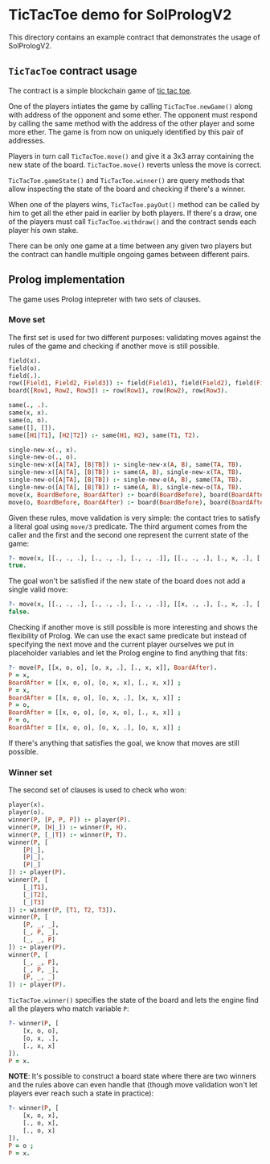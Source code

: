# TicTacToe demo for SolPrologV2

This directory contains an example contract that demonstrates the usage of SolPrologV2.

## `TicTacToe` contract usage
The contract is a simple blockchain game of [tic tac toe](https://en.wikipedia.org/wiki/Tic-tac-toe).

One of the players intiates the game by calling `TicTacToe.newGame()` along with address of the opponent and some ether.
The opponent must respond by calling the same method with the address of the other player and some more ether.
The game is from now on uniquely identified by this pair of addresses.

Players in turn call `TicTacToe.move()` and give it a 3x3 array containing the new state of the board.
`TicTacToe.move()` reverts unless the move is correct.

`TicTacToe.gameState()` and `TicTacToe.winner()` are query methods that allow inspecting the state of the board and checking if there's a winner.

When one of the players wins, `TicTacToe.payOut()` method can be called by him to get all the ether paid in earlier by both players.
If there's a draw, one of the players must call `TicTacToe.withdraw()` and the contract sends each player his own stake.

There can be only one game at a time between any given two players but the contract can handle multiple ongoing games between different pairs.

## Prolog implementation
The game uses Prolog intepreter with two sets of clauses.

### Move set
The first set is used for two different purposes: validating moves against the rules of the game and checking if another move is still possible.
```prolog
field(x).
field(o).
field(.).
row([Field1, Field2, Field3]) :- field(Field1), field(Field2), field(Field3).
board([Row1, Row2, Row3]) :- row(Row1), row(Row2), row(Row3).

same(., .).
same(x, x).
same(o, o).
same([], []).
same([H1|T1], [H2|T2]) :- same(H1, H2), same(T1, T2).

single-new-x(., x).
single-new-o(., o).
single-new-x([A|TA], [B|TB]) :- single-new-x(A, B), same(TA, TB).
single-new-x([A|TA], [B|TB]) :- same(A, B), single-new-x(TA, TB).
single-new-o([A|TA], [B|TB]) :- single-new-o(A, B), same(TA, TB).
single-new-o([A|TA], [B|TB]) :- same(A, B), single-new-o(TA, TB).
move(x, BoardBefore, BoardAfter) :- board(BoardBefore), board(BoardAfter), single-new-x(BoardBefore, BoardAfter).
move(o, BoardBefore, BoardAfter) :- board(BoardBefore), board(BoardAfter), single-new-o(BoardBefore, BoardAfter).
```

Given these rules, move validation is very simple: the contact tries to satisfy a literal goal using `move/3` predicate.
The third argument comes from the caller and the first and the second one represent the current state of the game:

```prolog
?- move(x, [[., ., .], [., ., .], [., ., .]], [[., ., .], [., x, .], [., ., .]]).
true.
```

The goal won't be satisfied if the new state of the board does not add a single valid move:

```prolog
?- move(x, [[., ., .], [., ., .], [., ., .]], [[x, ., .], [., x, .], [., ., x]]).
false.
```

Checking if another move is still possible is more interesting and shows the flexibility of Prolog.
We can use the exact same predicate but instead of specifying the next move and the current player ourselves we put in placeholder variables and let the Prolog engine to find anything that fits:

``` prolog
?- move(P, [[x, o, o], [o, x, .], [., x, x]], BoardAfter).
P = x,
BoardAfter = [[x, o, o], [o, x, x], [., x, x]] ;
P = x,
BoardAfter = [[x, o, o], [o, x, .], [x, x, x]] ;
P = o,
BoardAfter = [[x, o, o], [o, x, o], [., x, x]] ;
P = o,
BoardAfter = [[x, o, o], [o, x, .], [o, x, x]] ;
```

If there's anything that satisfies the goal, we know that moves are still possible.

### Winner set
The second set of clauses is used to check who won:
```prolog
player(x).
player(o).
winner(P, [P, P, P]) :- player(P).
winner(P, [H|_]) :- winner(P, H).
winner(P, [_|T]) :- winner(P, T).
winner(P, [
    [P|_],
    [P|_],
    [P|_]
]) :- player(P).
winner(P, [
    [_|T1],
    [_|T2],
    [_|T3]
]) :- winner(P, [T1, T2, T3]).
winner(P, [
    [P, _, _],
    [_, P, _],
    [_, _, P]
]) :- player(P).
winner(P, [
    [_, _, P],
    [_, P, _],
    [P, _, _]
]) :- player(P).
```

`TicTacToe.winner()` specifies the state of the board and lets the engine find all the players who match variable `P`:

```prolog
?- winner(P, [
    [x, o, o],
    [o, x, .],
    [., x, x]
]).
P = x.
```

**NOTE**: It's possible to construct a board state where there are two winners and the rules above can even handle that (though move validation won't let players ever reach such a state in practice):
```prolog
?- winner(P, [
    [x, o, x],
    [., o, x],
    [., o, x]
]).
P = o ;
P = x.
```
